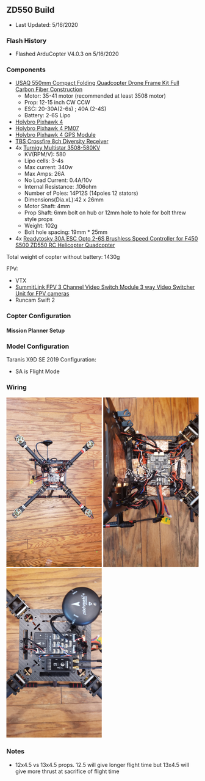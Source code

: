 
## ZD550 Build

- Last Updated: 5/16/2020

### Flash History

- Flashed ArduCopter V4.0.3 on 5/16/2020

### Components

- [USAQ 550mm Compact Folding Quadcopter Drone Frame Kit Full Carbon Fiber Construction](https://www.amazon.com/USAQ-Compact-Folding-Quadcopter-Construction/dp/B078MX6XQP)
  - Motor: 35-41 motor (recommended at least 3508 motor)
  - Prop: 12-15 inch CW CCW
  - ESC: 20-30A(2-6s) ; 40A (2-4S)
  - Battery: 2-6S Lipo
- [Holybro Pixhawk 4](http://www.holybro.com/product/pixhawk-4/)
- [Holybro Pixhawk 4 PM07](http://www.holybro.com/product/pixhawk-4-power-module-pm07/)
- [Holybro Pixhawk 4 GPS Module](http://www.holybro.com/product/pixhawk-4-gps-module/)
- [TBS Crossfire 8ch Diversity Receiver](https://www.team-blacksheep.com/products/prod:crossfire_8chrx)
- 4x [Turnigy Multistar 3508-580KV](https://hobbyking.com/en_us/3508-580kv-turnigy-multistar-14-pole-brushless-multi-rotor-motor-with-extra-long-leads.html)
  - KV(RPM/V): 580
  - Lipo cells: 3-4s
  - Max current: 340w
  - Max Amps: 26A
  - No Load Current: 0.4A/10v
  - Internal Resistance: .106ohm
  - Number of Poles: 14P12S (14poles 12 stators)
  - Dimensions(Dia.xL):42 x 26mm
  - Motor Shaft: 4mm
  - Prop Shaft: 6mm bolt on hub or 12mm hole to hole for bolt threw style props
  - Weight: 102g
  - Bolt hole spacing: 19mm * 25mm
- 4x [Readytosky 30A ESC Opto 2-6S Brushless Speed Controller for F450 S500 ZD550 RC Helicopter Quadcopter](https://www.amazon.com/gp/product/B07PZTB2MH/)

Total weight of copter without battery: 1430g

FPV:
- VTX 
- [SummitLink FPV 3 Channel Video Switch Module 3 way Video Switcher Unit for FPV cameras](https://www.amazon.com/gp/product/B00R5CJEY4)
- Runcam Swift 2

### Copter Configuration

#### Mission Planner Setup

### Model Configuration

Taranis X9D SE 2019 Configuration:
- SA is Flight Mode

### Wiring

<img src="20200307_161549.jpg" alt="drawing" width="250"/> <img src="20200307_161612.jpg" alt="drawing" width="250"/> <img src="20200307_161630.jpg" alt="drawing" width="250"/>

### Notes

- 12x4.5 vs 13x4.5 props.  12.5 will give longer flight time but 13x4.5 will give more thrust at sacrifice of flight time


